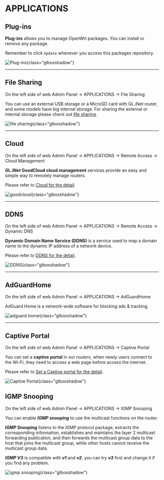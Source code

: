 # APPLICATIONS

## Plug-ins

**Plug-ins** allows you to manage OpenWrt packages. You can install or remove any package. 

Remember to click `Update` whenever you access this packages repository.

![Plug-ins](https://static.gl-inet.com/docs/en/3/setup/gl-s1300/applications/plug-ins_s1300.png){class="glboxshadow"}

---

## File Sharing

On the left side of web Admin Panel -> APPLICATIONS -> File Sharing

You can use an external USB storage or a MicroSD card with GL.iNet router, and some models have big internal storage. For sharing the external or internal storage please check out [file sharing](../../../tutorials/file_sharing/).

![file sharing](https://static.gl-inet.com/docs/en/3/setup/share/applications/file_sharing.png){class="glboxshadow"}

---

## Cloud

On the left side of web Admin Panel -> APPLICATIONS -> Remote Access -> Cloud Management

**GL.iNet GoodCloud cloud management** services provide an easy and simple way to remotely manage routers. 

Please refer to [Cloud for the detail](../../../tutorials/cloud/).

![goodcloud](https://static.gl-inet.com/docs/en/3/setup/share/applications/cloud.png){class="glboxshadow"}

---

## DDNS

On the left side of web Admin Panel -> APPLICATIONS -> Remote Access -> Dynamic DNS

**Dynamic Domain Name Service (DDNS)** is a service used to map a domain name to the dynamic IP address of a network device. 

Please refer to [DDNS for the detail](../../../tutorials/ddns/).

![DDNS](https://static.gl-inet.com/docs/en/3/setup/share/applications/ddns.png){class="glboxshadow"}

---

## AdGuardHome

On the left side of web Admin Panel -> APPLICATIONS -> AdGuardHome

AdGuard Home is a network-wide software for blocking ads & tracking.

![adguard home](https://static.gl-inet.com/docs/en/3/setup/share/applications/adguard_home.png){class="glboxshadow"}

---

## Captive Portal

On the left side of web Admin Panel -> APPLICATIONS -> Captive Portal

You can set a **captive portal** in our routers, when newly users connect to the Wi-Fi, they need to access a web page before access the internet.

Please refer to [Set a Captive portal for the detail](../../../tutorials/captive_portal/).

![Captive Portal](https://static.gl-inet.com/docs/en/3/setup/share/applications/captive_portal.png){class="glboxshadow"}

## IGMP Snooping

On the left side of web Admin Panel -> APPLICATIONS -> IGMP Snooping

You can enable _**IGMP snooping**_ to use the multicast functions on the router. 

_**IGMP Snooping**_ listens to the IGMP protocol package, extracts the corresponding information, establishes and maintains the layer 2 multicast forwarding publication, and then forwards the multicast group data to the host that joins the multicast group, while other hosts cannot receive the multicast group data.

_**IGMP V3**_ is compatible with _**v1**_ and _**v2**_, you can try _**v3**_ first and change it if you find any problem. 

![igmp snooping](https://static.gl-inet.com/docs/en/3/setup/share/applications/igmp_snooping.png){class="glboxshadow"}
